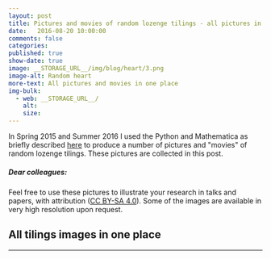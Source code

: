 ```yaml
---
layout: post
title: Pictures and movies of random lozenge tilings - all pictures in one place
date:   2016-08-20 10:00:00
comments: false
categories:
published: true
show-date: true
image: __STORAGE_URL__/img/blog/heart/3.png
image-alt: Random heart
more-text: All pictures and movies in one place
img-bulk:
  - web: __STORAGE_URL__/
    alt:
    size:
---
```


<!--more-->

In Spring 2015 and Summer 2016 I used the Python and Mathematica
as
briefly
described [here]({{site.url}}/2015/02/Glauber-Simulation/)
to produce a number of pictures and "movies" of random lozenge tilings.
These pictures are collected in this post.

##### Dear colleagues:

Feel free to use these pictures to illustrate your research in talks and papers, with attribution (<a href="https://creativecommons.org/licenses/by-sa/4.0/" target="_blank">CC BY-SA 4.0</a>). Some of the images are available in very high resolution upon request.

<h2 class="mt-3 mb-4">All tilings images in one place</h2>

---
